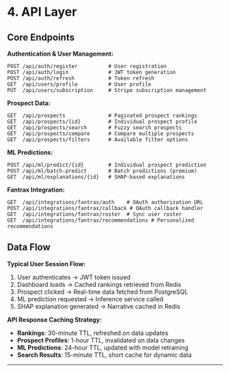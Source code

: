 # 4. API Layer

## Core Endpoints

**Authentication & User Management:**
```
POST /api/auth/register          # User registration
POST /api/auth/login             # JWT token generation
POST /api/auth/refresh           # Token refresh
GET  /api/users/profile          # User profile
PUT  /api/users/subscription     # Stripe subscription management
```

**Prospect Data:**
```
GET  /api/prospects              # Paginated prospect rankings
GET  /api/prospects/{id}         # Individual prospect profile
GET  /api/prospects/search       # Fuzzy search prospects
GET  /api/prospects/compare      # Compare multiple prospects
GET  /api/prospects/filters      # Available filter options
```

**ML Predictions:**
```
POST /api/ml/predict/{id}        # Individual prospect prediction
POST /api/ml/batch-predict       # Batch predictions (premium)
GET  /api/ml/explanations/{id}   # SHAP-based explanations
```

**Fantrax Integration:**
```
GET  /api/integrations/fantrax/auth    # OAuth authorization URL
POST /api/integrations/fantrax/callback # OAuth callback handler
GET  /api/integrations/fantrax/roster  # Sync user roster
GET  /api/integrations/fantrax/recommendations # Personalized recommendations
```

## Data Flow

**Typical User Session Flow:**
1. User authenticates → JWT token issued
2. Dashboard loads → Cached rankings retrieved from Redis
3. Prospect clicked → Real-time data fetched from PostgreSQL
4. ML prediction requested → Inference service called
5. SHAP explanation generated → Narrative cached in Redis

**API Response Caching Strategy:**
- **Rankings**: 30-minute TTL, refreshed on data updates
- **Prospect Profiles**: 1-hour TTL, invalidated on data changes
- **ML Predictions**: 24-hour TTL, updated with model retraining
- **Search Results**: 15-minute TTL, short cache for dynamic data

---
